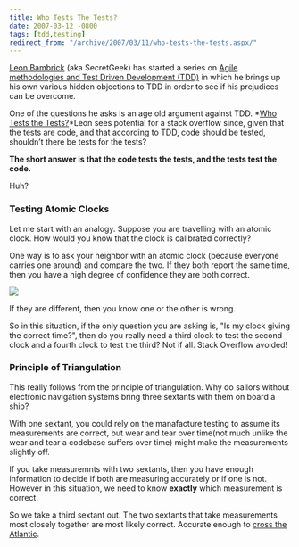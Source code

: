 ```yaml
---
title: Who Tests The Tests?
date: 2007-03-12 -0800
tags: [tdd,testing]
redirect_from: "/archive/2007/03/11/who-tests-the-tests.aspx/"
---
```


[Leon Bambrick](http://secretgeek.net/ "Secret Geek") (aka SecretGeek)
has started a series on [Agile methodologies and Test Driven Development
(TDD)](http://secretgeek.net/agile_v_tdd.asp "Agile and Test Driven: A Marriage Made In Hell?")
in which he brings up his own various hidden objections to TDD in order
to see if his prejudices can be overcome.

One of the questions he asks is an age old argument against TDD. *[Who
Tests the Tests?](http://secretgeek.net/tdd_wttt.asp "Who Tests the Tests?")*Leon
sees potential for a stack overflow since, given that the tests are
code, and that according to TDD, code should be tested, shouldn’t there
be tests for the tests?

**The short answer is that the code tests the tests, and the tests test
the code.**

Huh?

### Testing Atomic Clocks

Let me start with an analogy. Suppose you are travelling with an atomic
clock. How would you know that the clock is calibrated correctly?

One way is to ask your neighbor with an atomic clock (because everyone
carries one around) and compare the two. If they both report the same
time, then you have a high degree of confidence they are both correct.

[![](https://haacked.com/images/haacked_com/WindowsLiveWriter/WhoTestsTheTests_1055D/734117_watch_thumb1.jpg)](https://haacked.com/images/haacked_com/WindowsLiveWriter/WhoTestsTheTests_1055D/734117_watch4.jpg)

If they are different, then you know one or the other is wrong.

So in this situation, if the only question you are asking is, "Is my
clock giving the correct time?", then do you really need a third clock
to test the second clock and a fourth clock to test the third? Not if
all. Stack Overflow avoided!

### Principle of Triangulation

This really follows from the principle of triangulation. Why do sailors
without electronic navigation systems bring three sextants with them on
board a ship?

With one sextant, you could rely on the manafacture testing to assume
its measurements are correct, but wear and tear over time(not much
unlike the wear and tear a codebase suffers over time) might make the
measurements slightly off.

If you take measuremnts with two sextants, then you have enough
information to decide if both are measuring accurately or if one is not.
However in this situation, we need to know **exactly** which measurement
is correct.

So we take a third sextant out. The two sextants that take measurements
most closely together are most likely correct. Accurate enough to [cross
the
Atlantic](http://www.sailingbreezes.com/Sailing_Breezes_Current/Articles/JULY99/HINZITE.HTM "Crossing the Atlantic").

